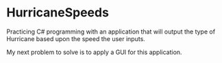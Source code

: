 # HurricaneSpeeds

Practicing C# programming with an application that will output the type of Hurricane based upon the speed the user inputs.  

My next problem to solve is to apply a GUI for this application.
